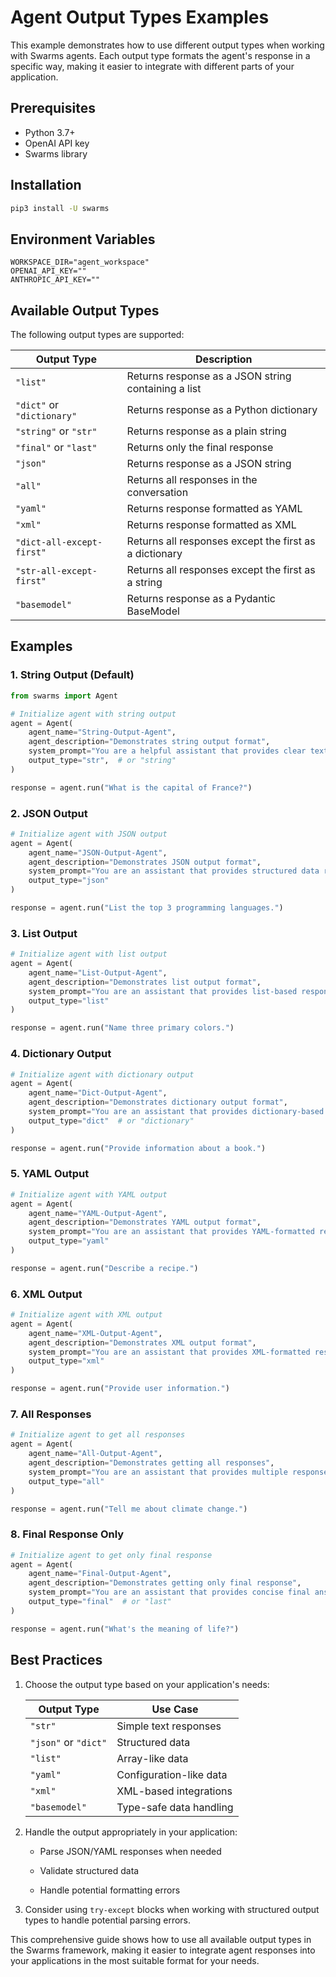 # Agent Output Types Examples

This example demonstrates how to use different output types when working with Swarms agents. Each output type formats the agent's response in a specific way, making it easier to integrate with different parts of your application.

## Prerequisites

- Python 3.7+
- OpenAI API key
- Swarms library

## Installation

```bash
pip3 install -U swarms
```

## Environment Variables

```plaintext
WORKSPACE_DIR="agent_workspace"
OPENAI_API_KEY=""
ANTHROPIC_API_KEY=""
```

## Available Output Types

The following output types are supported:

| Output Type | Description |
|------------|-------------|
| `"list"` | Returns response as a JSON string containing a list |
| `"dict"` or `"dictionary"` | Returns response as a Python dictionary |
| `"string"` or `"str"` | Returns response as a plain string |
| `"final"` or `"last"` | Returns only the final response |
| `"json"` | Returns response as a JSON string |
| `"all"` | Returns all responses in the conversation |
| `"yaml"` | Returns response formatted as YAML |
| `"xml"` | Returns response formatted as XML |
| `"dict-all-except-first"` | Returns all responses except the first as a dictionary |
| `"str-all-except-first"` | Returns all responses except the first as a string |
| `"basemodel"` | Returns response as a Pydantic BaseModel |

## Examples

### 1. String Output (Default)

```python
from swarms import Agent

# Initialize agent with string output
agent = Agent(
    agent_name="String-Output-Agent",
    agent_description="Demonstrates string output format",
    system_prompt="You are a helpful assistant that provides clear text responses.",
    output_type="str",  # or "string"
)

response = agent.run("What is the capital of France?")

```

### 2. JSON Output

```python
# Initialize agent with JSON output
agent = Agent(
    agent_name="JSON-Output-Agent",
    agent_description="Demonstrates JSON output format",
    system_prompt="You are an assistant that provides structured data responses.",
    output_type="json"
)

response = agent.run("List the top 3 programming languages.")

```

### 3. List Output

```python
# Initialize agent with list output
agent = Agent(
    agent_name="List-Output-Agent",
    agent_description="Demonstrates list output format",
    system_prompt="You are an assistant that provides list-based responses.",
    output_type="list"
)

response = agent.run("Name three primary colors.")

```

### 4. Dictionary Output

```python
# Initialize agent with dictionary output
agent = Agent(
    agent_name="Dict-Output-Agent",
    agent_description="Demonstrates dictionary output format",
    system_prompt="You are an assistant that provides dictionary-based responses.",
    output_type="dict"  # or "dictionary"
)

response = agent.run("Provide information about a book.")

```

### 5. YAML Output

```python
# Initialize agent with YAML output
agent = Agent(
    agent_name="YAML-Output-Agent",
    agent_description="Demonstrates YAML output format",
    system_prompt="You are an assistant that provides YAML-formatted responses.",
    output_type="yaml"
)

response = agent.run("Describe a recipe.")
```

### 6. XML Output

```python
# Initialize agent with XML output
agent = Agent(
    agent_name="XML-Output-Agent",
    agent_description="Demonstrates XML output format",
    system_prompt="You are an assistant that provides XML-formatted responses.",
    output_type="xml"
)

response = agent.run("Provide user information.")
```

### 7. All Responses

```python
# Initialize agent to get all responses
agent = Agent(
    agent_name="All-Output-Agent",
    agent_description="Demonstrates getting all responses",
    system_prompt="You are an assistant that provides multiple responses.",
    output_type="all"
)

response = agent.run("Tell me about climate change.")
```

### 8. Final Response Only

```python
# Initialize agent to get only final response
agent = Agent(
    agent_name="Final-Output-Agent",
    agent_description="Demonstrates getting only final response",
    system_prompt="You are an assistant that provides concise final answers.",
    output_type="final"  # or "last"
)

response = agent.run("What's the meaning of life?")
```


## Best Practices

1. Choose the output type based on your application's needs:
   
   | Output Type | Use Case |
   |------------|----------|
   | `"str"` | Simple text responses |
   | `"json"` or `"dict"` | Structured data |
   | `"list"` | Array-like data |
   | `"yaml"` | Configuration-like data |
   | `"xml"` | XML-based integrations |
   | `"basemodel"` | Type-safe data handling |

2. Handle the output appropriately in your application:

   - Parse JSON/YAML responses when needed
   
   - Validate structured data
   
   - Handle potential formatting errors

3. Consider using `try-except` blocks when working with structured output types to handle potential parsing errors.


This comprehensive guide shows how to use all available output types in the Swarms framework, making it easier to integrate agent responses into your applications in the most suitable format for your needs.